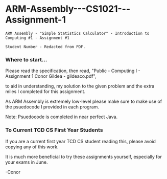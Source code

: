 # ARM-Assembly---CS1021---Assignment-1
```
ARM Assembly - "Simple Statistics Calculator" - Introduction to Computing #1 - Assignment #1

Student Number - Redacted from PDF.
```

### Where to start...

Please read the specification, then read, "Public - Computing I - Assignment 1 Conor Gildea - gildeaco.pdf",

to aid in understanding, my solution to the given problem and the extra miles I completed for this assignment.

As ARM Assembly is extremely low-level please make sure to make use of the psuedocode I provided in each program.

Note: Psuedocode is completed in near perfect Java.


### To Current TCD CS First Year Students

If you are a current first year TCD CS student reading this, please avoid copying any of this work.

It is much more beneficial to try these assignments yourself, especially for your exams in June.

-Conor
